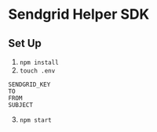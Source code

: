 # Sendgrid Helper SDK

## Set Up
1. `npm install`
2. `touch .env`
```
SENDGRID_KEY
TO
FROM
SUBJECT
```
3. `npm start`
